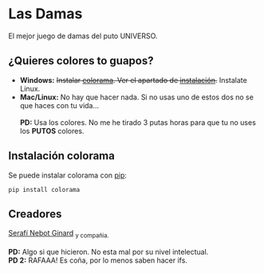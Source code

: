 # Las Damas
El mejor juego de damas del puto UNIVERSO.
## ¿Quieres colores to guapos?
* **Windows:** <s>Instalar [colorama](https://pypi.org/project/colorama/). Ver el apartado de [instalación](#instalación-colorama).</s> Instalate Linux.
* **Mac/Linux:** No hay que hacer nada. Si no usas uno de estos dos no se que haces con tu vida...</br></br>
**PD:** Usa los colores. No me he tirado 3 putas horas para que tu no uses los **PUTOS** colores.
## Instalación colorama
Se puede instalar colorama con [pip](https://pip.pypa.io/en/stable/installing/#do-i-need-to-install-pip):
```
pip install colorama
```
## Creadores
[Serafí Nebot Ginard](https://github.com/snebotcifpfbmoll) <sub>y compañia.</sub></br></br>
**PD:** Algo si que hicieron. No esta mal por su nivel intelectual.</br>
**PD 2:** RAFAAA! Es coña, por lo menos saben hacer ifs.
